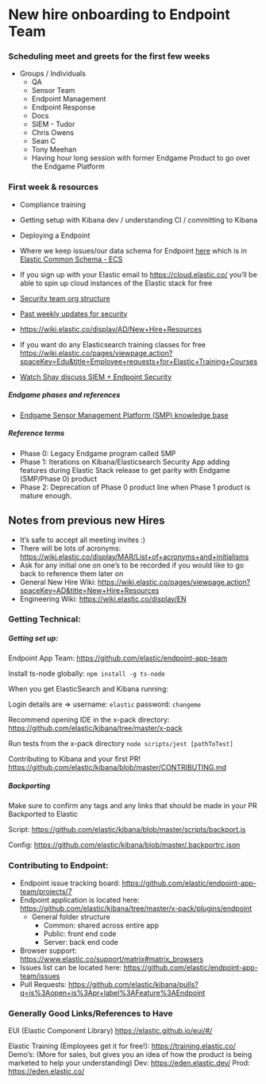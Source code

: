 # New hire onboarding to Endpoint Team


### Scheduling meet and greets for the first few weeks
- Groups / Individuals
	- QA 
	- Sensor Team 
	- Endpoint Management
	- Endpoint Response
	- Docs
	- SIEM - Tudor
	- Chris Owens
	- Sean C
	- Tony Meehan
	- Having hour long session with former Endgame Product to go over the Endgame Platform


### First week & resources
- Compliance training
- Getting setup with Kibana dev / understanding CI / committing to Kibana
- Deploying a Endpoint
- Where we keep issues/our data schema for Endpoint [here](https://github.com/elastic/endpoint-app-team) which is in [Elastic Common Schema - ECS](https://www.elastic.co/guide/en/ecs/current/index.html)
    

- If you sign up with your Elastic email to https://cloud.elastic.co/  you’ll be able  to spin up cloud instances of the Elastic stack for free


- [Security team org structure](https://docs.google.com/spreadsheets/d/1fXe9ZufaukHk9ev8m7j0zpG6gwI0IZhxE7QDIBTcIsQ/edit?usp=drive_web&ouid=115517477838301070374)


- [Past weekly updates for security](https://docs.google.com/document/u/1/d/15Mp50TF_xillXw8Qh3h3p382R8giOe6afLXnxadH9FA/edit?usp=drive_web&ouid=115517477838301070374)


- https://wiki.elastic.co/display/AD/New+Hire+Resources

- If you want do any Elasticsearch training classes for free https://wiki.elastic.co/pages/viewpage.action?spaceKey=Edu&title=Employee+requests+for+Elastic+Training+Courses

- [Watch Shay discuss SIEM + Endpoint Security](https://youtu.be/flKVDE33Q44)

##### Endgame phases and references
- [Endgame Sensor Management Platform (SMP) knowledge base](https://wiki.elastic.co/pages/viewpage.action?spaceKey=CC&title=SMP+Knowledge+Base+-+Endpoint+Security+Support)

##### Reference terms
- Phase 0: Legacy Endgame program called SMP
- Phase 1: Iterations on Kibana/Elasticsearch Security App adding features during Elastic Stack release to get parity with Endgame (SMP/Phase 0) product
- Phase 2: Deprecation of Phase 0 product line when Phase 1 product is mature enough.






## Notes from previous new Hires

- It’s safe to accept all meeting invites :) 
- There will be lots of acronyms: https://wiki.elastic.co/display/MAR/List+of+acronyms+and+initialisms
- Ask for any initial one on one’s to be recorded if you would like to go back to reference them later on
- General New Hire Wiki: https://wiki.elastic.co/pages/viewpage.action?spaceKey=AD&title=New+Hire+Resources
- Engineering Wiki: https://wiki.elastic.co/display/EN



### Getting Technical: 



##### Getting set up:

Endpoint App Team: https://github.com/elastic/endpoint-app-team

Install ts-node globally: `npm install -g ts-node`

When you get ElasticSearch and Kibana running:

Login details are => username: `elastic` password: `changeme`

Recommend opening IDE in the x-pack directory: https://github.com/elastic/kibana/tree/master/x-pack

Run tests from the x-pack directory
`node scripts/jest [pathToTest]`


Contributing to Kibana and your first PR! https://github.com/elastic/kibana/blob/master/CONTRIBUTING.md


##### Backporting
Make sure to confirm any tags and any links that should be made in your PR
Backported to Elastic

Script: https://github.com/elastic/kibana/blob/master/scripts/backport.js

Config: https://github.com/elastic/kibana/blob/master/.backportrc.json


### Contributing to Endpoint:
- Endpoint issue tracking board: https://github.com/elastic/endpoint-app-team/projects/7
- Endpoint application is located here: https://github.com/elastic/kibana/tree/master/x-pack/plugins/endpoint
    - General folder structure
        - Common: shared across entire app
        - Public: front end code
        - Server: back end code
- Browser support: https://www.elastic.co/support/matrix#matrix_browsers
- Issues list can be located here: https://github.com/elastic/endpoint-app-team/issues
- Pull Requests: https://github.com/elastic/kibana/pulls?q=is%3Aopen+is%3Apr+label%3AFeature%3AEndpoint




### Generally Good Links/References to Have

EUI (Elastic Component Library) https://elastic.github.io/eui/#/

Elastic Training (Employees get it for free!): https://training.elastic.co/
	Demo’s: (More for sales, but gives you an idea of how the product is being marketed to help your understanding)
		Dev:	https://eden.elastic.dev/
                Prod: https://eden.elastic.co/
                
